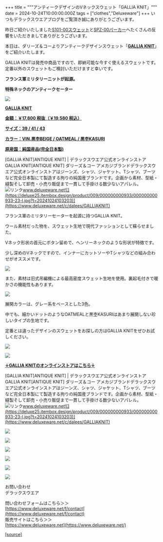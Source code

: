 +++
title = """アンティークデザインのVネックスウェット「GALLIA KNIT」"""
date = 2024-10-24T10:00:00.000Z
tags = ["clothes","Deluxeware"]
+++
いつもデラックスウエアブログをご覧頂き誠にありがとうございます。

昨日ご紹介いたしました[S101-00スウェット](https://www.deluxeware.net/c/deluxeware/S101-00)と[SPZ-00パーカー](https://www.deluxeware.net/c/deluxeware/SPZ-00)へたくさんの反響をいただきましてありがとうございます。

本日は、ダリーズ＆コーよりアンティークデザインスウェット「**[GALLIA KNIT](https://www.deluxeware.net/c/dalees/GALLIAKNIT)**」をご紹介いたします。

GALLIA KNITは発売中商品ですので、即納可能な今すぐ使えるスウェットです。定番以外のスウェットもご検討いただけますと幸いです。

**フランス軍ミリタリーニットが起源。**

**特殊ネックのアンティークセーター**

[![](https://stat.ameba.jp/user_images/20241024/14/deluxeware/e2/3b/j/o0800100015501666969.jpg)](https://www.deluxeware.net/c/dalees/GALLIAKNIT)

**[GALLIA KNIT](https://www.deluxeware.net/c/dalees/GALLIAKNIT)**

**[金額：￥17,800 税抜（￥19,580 税込）](https://www.deluxeware.net/c/dalees/GALLIAKNIT)**

**[サイズ：39 / 41 / 43](https://www.deluxeware.net/c/dalees/GALLIAKNIT)**

**[カラー：VIN.黒杢BEIGE / OATMEAL / 黒杢KASURI](https://www.deluxeware.net/c/dalees/GALLIAKNIT)**

**[原産国：純国産品(完全日本製)](https://www.deluxeware.net/c/dalees/GALLIAKNIT)**

[GALLIA KNIT\[ANTIQUE KNIT\] | デラックスウエア公式オンラインストアGALLIA KNIT\[ANTIQUE KNIT\] ダリーズ＆コー アメカジブランドデラックスウエア公式オンラインストアはジーンズ、シャツ、ジャケット、Tシャツ、ブーツなど完全日本製にて製造する拘りの純国産ブランドです。企画から素材、型紙・縫製そして卸売・小売り販促まで一貫して手掛ける数少ないアパレル。![リンク](https://c.stat100.ameba.jp/ameblo/symbols/v3.20.0/svg/gray/editor_link.svg)www.deluxeware.net![](https://deluxe25.itembox.design/product/009/000000000933/000000000933-23-l.jpg?t=20241024103203)](https://www.deluxeware.net/c/dalees/GALLIAKNIT)

フランス軍のミリタリーセーターを起源に持つGALLIA KNIT。

ウール素材だった物を、スウェット生地で現代ファッションとして蘇らせました。

Vネック形状の首元にボタン留めで、ヘンリーネックのような形状が特徴です。

少し深めのVネックですので、インナーにカットソーやTシャツなどの組み合わせがオススメです。

[![](https://stat.ameba.jp/user_images/20241024/14/deluxeware/42/62/j/o0800080015501668758.jpg)](https://stat.ameba.jp/user_images/20241024/14/deluxeware/42/62/j/o0800080015501668758.jpg)

また、素材は旧式吊編機による最高密度スウェット生地を使用。裏起毛付きで暖かさの機能性もあります。

[![](https://stat.ameba.jp/user_images/20241024/14/deluxeware/04/41/j/o0800080015501668776.jpg)](https://stat.ameba.jp/user_images/20241024/14/deluxeware/04/41/j/o0800080015501668776.jpg)

展開カラーは、グレー系をベースとした3色。

中でも、細かいドットのようなOATMEALと黒杢KASURIはあまり展開しない珍しいタイプの生地です。

定番とは違ったデザインのスウェットをお探しの方はGALLIA KNITをぜひお試しください。

[![](https://stat.ameba.jp/user_images/20241024/15/deluxeware/f4/52/j/o0800080015501672950.jpg)](https://stat.ameba.jp/user_images/20241024/15/deluxeware/f4/52/j/o0800080015501672950.jpg)

[![](https://stat.ameba.jp/user_images/20241024/15/deluxeware/69/65/j/o0800080015501672957.jpg)](https://stat.ameba.jp/user_images/20241024/15/deluxeware/69/65/j/o0800080015501672957.jpg)

**[↓GALLIA KNITのオンラインストアはこちら↓](https://www.deluxeware.net/c/dalees/GALLIAKNIT)**

[GALLIA KNIT\[ANTIQUE KNIT\] | デラックスウエア公式オンラインストアGALLIA KNIT\[ANTIQUE KNIT\] ダリーズ＆コー アメカジブランドデラックスウエア公式オンラインストアはジーンズ、シャツ、ジャケット、Tシャツ、ブーツなど完全日本製にて製造する拘りの純国産ブランドです。企画から素材、型紙・縫製そして卸売・小売り販促まで一貫して手掛ける数少ないアパレル。![リンク](https://c.stat100.ameba.jp/ameblo/symbols/v3.20.0/svg/gray/editor_link.svg)www.deluxeware.net![](https://deluxe25.itembox.design/product/009/000000000933/000000000933-23-l.jpg?t=20241024103203)](https://www.deluxeware.net/c/dalees/GALLIAKNIT)

[![](https://stat.ameba.jp/user_images/20241016/14/deluxeware/bc/37/j/o0930015015498595508.jpg?caw=800)](https://www.deluxeware.net/c/tokusyu)

[![](https://stat.ameba.jp/user_images/20241007/16/deluxeware/df/96/j/o0800026015495163803.jpg?caw=800)](https://www.deluxeware.net/)

[![](https://stat.ameba.jp/user_images/20240614/12/deluxeware/fb/b4/j/o0800026015451324172.jpg?caw=800)](https://www.deluxeware.net/c/2024FWreserveall)

[![](https://stat.ameba.jp/user_images/20240315/15/deluxeware/04/7f/j/o0800026015413271803.jpg?caw=800)](https://www.instagram.com/deluxeware/?hl=ja)

[![](https://stat.ameba.jp/user_images/20220415/12/deluxeware/3b/ce/j/o0800026015103175481.jpg?caw=800)](https://www.deluxeware.net/f/headstore)

[![](https://stat.ameba.jp/user_images/20220415/12/deluxeware/d7/c6/j/o0800026015103175487.jpg?caw=800)](https://www.deluxeware.net/)

お問い合わせ  
デラックスウエア

問い合わせフォームはこちら＞＞  
[https://www.deluxeware.net/f/contact](https://www.deluxeware.net/f/contact)  
販売サイトはこちら＞＞  
[https://www.deluxeware.net](https://www.deluxeware.net/)

[[source]](https://ameblo.jp/deluxeware/entry-12872452146.html)
